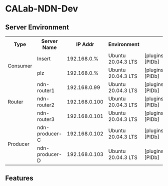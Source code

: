 # CALab-NDN-Dev

## Server Environment

<table>
  <tr>
    <th>Type</th>
    <th width="130">Server Name</th>
    <th>IP Addr</th>
    <th>Environment</th>
    <th width="250">README</th>
  </tr>
<tr>
    <td rowspan="2">Consumer</td>
    <td>Insert </td>
    <td>192.168.0.% </td>
    <td>Ubuntu 20.04.3 LTS</td>
    <td>[plugins/dropbox/README.md][PlDb]</td>
  </tr>
  <tr>
    <td>plz</td>
    <td>192.168.0.% </td>
    <td>Ubuntu 20.04.3 LTS</td>
    <td>[plugins/dropbox/README.md][PlDb]</td>
  </tr>
 <tr>
    <td rowspan="3">Router</td>
    <td>ndn-router1</td>
    <td>192.168.0.99 </td>
    <td>Ubuntu 20.04.3 LTS</td>
    <td>[plugins/dropbox/README.md][PlDb]</td>
  </tr>
  <tr>
    <td>ndn-router2</td>
    <td>192.168.0.100 </td>
    <td>Ubuntu 20.04.3 LTS</td>
    <td>[plugins/dropbox/README.md][PlDb]</td>
  </tr>
  <tr>
    <td>ndn-router3</td>
    <td>192.168.0.101 </td>
    <td>Ubuntu 20.04.3 LTS</td>
    <td>[plugins/dropbox/README.md][PlDb]</td>
  </tr>
  <tr>
    <td rowspan="2">Producer</td>
    <td>ndn-producer-C</td>
    <td>192.168.0.102 </td>
    <td>Ubuntu 20.04.3 LTS</td>
    <td>[plugins/dropbox/README.md][PlDb]</td>
  </tr>
  <tr>
    <td>ndn-producer-D</td>
    <td>192.168.0.103 </td>
    <td>Ubuntu 20.04.3 LTS</td>
    <td>[plugins/dropbox/README.md][PlDb]</td>
  </tr>
</table>

## Features